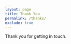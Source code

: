 ```yaml
---
layout: page
title: Thank You
permalink: /thanks/
exclude: true
---
```


Thank you for getting in touch.